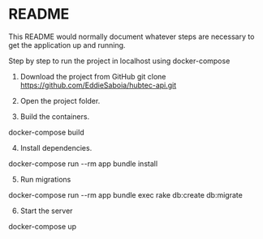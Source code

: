 # README

This README would normally document whatever steps are necessary to get the
application up and running.

Step by step to run the project in localhost using docker-compose
1. Download the project from GitHub
git clone https://github.com/EddieSaboia/hubtec-api.git

2. Open the project folder.

3. Build the containers.

docker-compose build

4. Install dependencies.

docker-compose run --rm app bundle install

5. Run migrations

docker-compose run --rm app bundle exec rake db:create db:migrate

6. Start the server

docker-compose up
